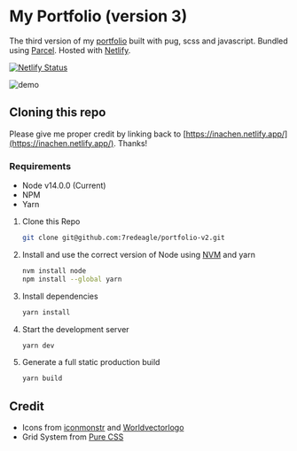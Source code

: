 # My Portfolio (version 3)

The third version of my <a href="https://inachen.netlify.app/" target="_blank">portfolio</a> built with pug, scss and javascript. Bundled using <a href="https://parceljs.org/">Parcel</a>. Hosted with <a href="https://www.netlify.com/" target="_blank">Netlify</a>.

[![Netlify Status](https://api.netlify.com/api/v1/badges/bb0f8f56-961c-4e35-9975-82bde5c33ddc/deploy-status)](https://app.netlify.com/sites/inachen/deploys)

![demo](https://github.com/7redeagle/portfolio-v2/blob/testing/src/assets/projects/portfolio-desktop.png?raw=true)

## Cloning this repo 

Please give me proper credit by linking back to [https://inachen.netlify.app/](https://inachen.netlify.app/). Thanks!

### Requirements 
* Node v14.0.0 (Current)
* NPM 
* Yarn

1. Clone this Repo

   ```sh
   git clone git@github.com:7redeagle/portfolio-v2.git
   ```

2. Install and use the correct version of Node using [NVM](https://github.com/nvm-sh/nvm) and yarn

   ```sh
   nvm install node 
   npm install --global yarn
   ```
   
3. Install dependencies

   ```sh
   yarn install
   ```

4. Start the development server

   ```sh
   yarn dev
   ```
5. Generate a full static production build
   ```sh
   yarn build
   ```
   
   
## Credit 
* Icons from [iconmonstr](https://iconmonstr.com/) and [Worldvectorlogo](https://worldvectorlogo.com/)
* Grid System from [Pure CSS](https://purecss.io/grids/)



